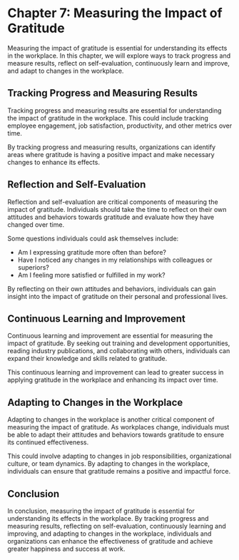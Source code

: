 Chapter 7: Measuring the Impact of Gratitude
============================================

Measuring the impact of gratitude is essential for understanding its effects in the workplace. In this chapter, we will explore ways to track progress and measure results, reflect on self-evaluation, continuously learn and improve, and adapt to changes in the workplace.

Tracking Progress and Measuring Results
---------------------------------------

Tracking progress and measuring results are essential for understanding the impact of gratitude in the workplace. This could include tracking employee engagement, job satisfaction, productivity, and other metrics over time.

By tracking progress and measuring results, organizations can identify areas where gratitude is having a positive impact and make necessary changes to enhance its effects.

Reflection and Self-Evaluation
------------------------------

Reflection and self-evaluation are critical components of measuring the impact of gratitude. Individuals should take the time to reflect on their own attitudes and behaviors towards gratitude and evaluate how they have changed over time.

Some questions individuals could ask themselves include:

* Am I expressing gratitude more often than before?
* Have I noticed any changes in my relationships with colleagues or superiors?
* Am I feeling more satisfied or fulfilled in my work?

By reflecting on their own attitudes and behaviors, individuals can gain insight into the impact of gratitude on their personal and professional lives.

Continuous Learning and Improvement
-----------------------------------

Continuous learning and improvement are essential for measuring the impact of gratitude. By seeking out training and development opportunities, reading industry publications, and collaborating with others, individuals can expand their knowledge and skills related to gratitude.

This continuous learning and improvement can lead to greater success in applying gratitude in the workplace and enhancing its impact over time.

Adapting to Changes in the Workplace
------------------------------------

Adapting to changes in the workplace is another critical component of measuring the impact of gratitude. As workplaces change, individuals must be able to adapt their attitudes and behaviors towards gratitude to ensure its continued effectiveness.

This could involve adapting to changes in job responsibilities, organizational culture, or team dynamics. By adapting to changes in the workplace, individuals can ensure that gratitude remains a positive and impactful force.

Conclusion
----------

In conclusion, measuring the impact of gratitude is essential for understanding its effects in the workplace. By tracking progress and measuring results, reflecting on self-evaluation, continuously learning and improving, and adapting to changes in the workplace, individuals and organizations can enhance the effectiveness of gratitude and achieve greater happiness and success at work.
